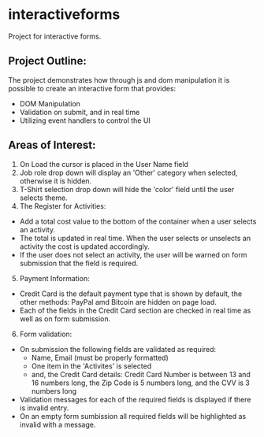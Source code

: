 # interactiveforms
Project for interactive forms.

## Project Outline:
The project demonstrates how through js and dom manipulation it is possible to create an interactive form that provides:
- DOM Manipulation 
- Validation on submit, and in real time
- Utilizing event handlers to control the UI

## Areas of Interest:
1. On Load the cursor is placed in the User Name field
2. Job role drop down will display an 'Other' category when selected, otherwise it is hidden.
3. T-Shirt selection drop down will hide the 'color' field until the  user selects theme.
4. The Register for Activities:
  - Add a total cost value to the bottom of the container when a user selects an activity.
  - The total is updated in real time.  When the user selects or unselects an activity the cost is updated accordingly.
  - If the user does not select an activity, the user will be warned on form submission that the field is required.
5. Payment Information:
  - Credit Card is the default payment type that is shown by default, the other methods: PayPal amd Bitcoin are hidden on page load.
  - Each of the fields in the Credit Card section are checked in real time as well as on form submission.
6. Form validation:
  - On submission the following fields are validated as required: 
      - Name, Email (must be properly formatted)
      - One item in the 'Activites' is selected
      - and, the Credit Card details: Credit Card Number is between 13 and 16 numbers long, the Zip Code is 5 numbers long, and the CVV is 3 numbers long
  - Validation messages for each of the required fields is displayed if there is invalid entry.
  - On an empty form sumbission all required fields will be highlighted as invalid with a message.
